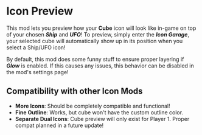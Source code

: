 # Icon Preview

This mod lets you preview how your **Cube** icon will look like in-game on top of your chosen ***Ship*** and ***UFO***!
To preview, simply enter the ***Icon Garage***, your selected cube will automatically show up in its position when you select a Ship/UFO icon!

By default, this mod does some funny stuff to ensure proper layering if ***Glow*** is enabled. If this causes any issues, this behavior can be disabled in the mod's settings page!

## Compatibility with other Icon Mods
- **More Icons**: Should be completely compatible and functional!
- **Fine Outline**: Works, but cube won't have the custom outline color.
- **Separate Dual Icons**: Cube preview will only exist for Player 1. Proper compat planned in a future update!